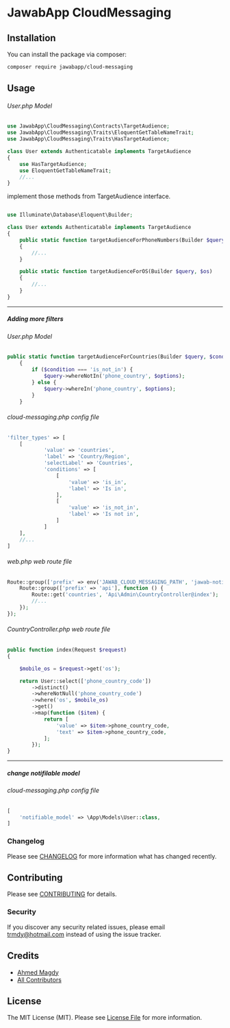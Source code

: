 # JawabApp CloudMessaging

## Installation

You can install the package via composer:

```bash
composer require jawabapp/cloud-messaging
```

## Usage

###### User.php Model

```php
use JawabApp\CloudMessaging\Contracts\TargetAudience;
use JawabApp\CloudMessaging\Traits\EloquentGetTableNameTrait;
use JawabApp\CloudMessaging\Traits\HasTargetAudience;

class User extends Authenticatable implements TargetAudience
{
	use HasTargetAudience;
	use EloquentGetTableNameTrait;
	//...
}
```

implement those methods from TargetAudience interface.

```php

use Illuminate\Database\Eloquent\Builder;

class User extends Authenticatable implements TargetAudience
{
	public static function targetAudienceForPhoneNumbers(Builder $query, $phone_numbers)
    {
        //...
    }

	public static function targetAudienceForOS(Builder $query, $os)
    {
        //...
    }
}
```

---

##### Adding more filters

###### User.php Model

```php
public static function targetAudienceForCountries(Builder $query, $condition, $options, &$joins)
    {
        if ($condition === 'is_not_in') {
            $query->whereNotIn('phone_country', $options);
        } else {
            $query->whereIn('phone_country', $options);
        }
    }
```

###### cloud-messaging.php config file

```php
'filter_types' => [
	[
            'value' => 'countries',
            'label' => 'Country/Region',
            'selectLabel' => 'Countries',
            'conditions' => [
                [
                    'value' => 'is_in',
                    'label' => 'Is in',
                ],
                [
                    'value' => 'is_not_in',
                    'label' => 'Is not in',
                ]
            ]
	],
	//...
]
```

###### web.php web route file

```php
Route::group(['prefix' => env('JAWAB_CLOUD_MESSAGING_PATH', 'jawab-notifications')], function () {
    Route::group(['prefix' => 'api'], function () {
        Route::get('countries', 'Api\Admin\CountryController@index');
        //...
    });
});
```

###### CountryController.php web route file

```php
public function index(Request $request)
{

    $mobile_os = $request->get('os');

    return User::select(['phone_country_code'])
        ->distinct()
        ->whereNotNull('phone_country_code')
        ->where('os', $mobile_os)
        ->get()
        ->map(function ($item) {
            return [
                'value' => $item->phone_country_code,
                'text' => $item->phone_country_code,
            ];
        });
}
```

---

##### change notifilable model

###### cloud-messaging.php config file

```php
[
	'notifiable_model' => \App\Models\User::class,
]
```

### Changelog

Please see [CHANGELOG](CHANGELOG.md) for more information what has changed recently.

## Contributing

Please see [CONTRIBUTING](CONTRIBUTING.md) for details.

### Security

If you discover any security related issues, please email trmdy@hotmail.com instead of using the issue tracker.

## Credits

- [Ahmed Magdy](https://github.com/jawab)
- [All Contributors](../../contributors)

## License

The MIT License (MIT). Please see [License File](LICENSE.md) for more information.
